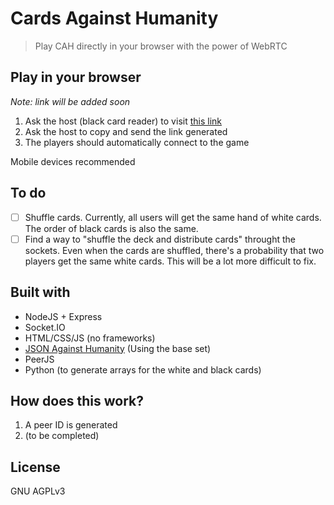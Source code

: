# Cards Against Humanity
> Play CAH directly in your browser with the power of WebRTC

## Play in your browser
*Note: link will be added soon*
1. Ask the host (black card reader) to visit [this link]()
2. Ask the host to copy and send the link generated
3. The players should automatically connect to the game

Mobile devices recommended

## To do
- [ ] Shuffle cards. Currently, all users will get the same hand of white cards. The order of black cards is also the same.
- [ ] Find a way to "shuffle the deck and distribute cards" throught the sockets. Even when the cards are shuffled, there's a probability that two players get the same white cards. This will be a lot more difficult to fix.

## Built with
- NodeJS + Express
- Socket.IO
- HTML/CSS/JS (no frameworks)
- [JSON Against Humanity](https://www.crhallberg.com/cah/) (Using the base set)
- PeerJS
- Python (to generate arrays for the white and black cards)

## How does this work?
1. A peer ID is generated 
2. (to be completed)

## License
GNU AGPLv3